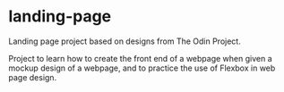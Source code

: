 # landing-page
Landing page project based on designs from The Odin Project. 

Project to learn how to create the front end of a webpage when given a mockup design of a webpage, 
and to practice the use of Flexbox in web page design.




